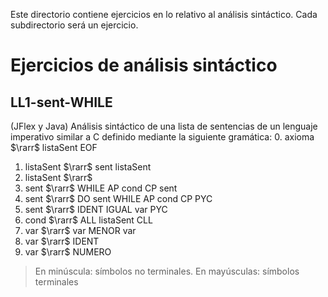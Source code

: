 Este directorio contiene ejercicios en lo relativo al análisis sintáctico. Cada subdirectorio será un ejercicio.

# Ejercicios de análisis sintáctico

## LL1-sent-WHILE
(JFlex y Java) Análisis sintáctico de una lista de sentencias de un lenguaje imperativo similar a C definido mediante la siguiente gramática:
0. axioma        $\rarr$ listaSent EOF
1. listaSent      $\rarr$ sent listaSent
2. listaSent      $\rarr$ 
3. sent              $\rarr$ WHILE AP cond CP sent
4. sent              $\rarr$ DO sent WHILE AP cond CP PYC
5. sent              $\rarr$ IDENT IGUAL var PYC
6. cond             $\rarr$ ALL listaSent CLL
7. var                $\rarr$ var MENOR var
8. var                $\rarr$ IDENT
9. var                $\rarr$ NUMERO

> En minúscula: símbolos no terminales. 
> En mayúsculas: símbolos terminales
